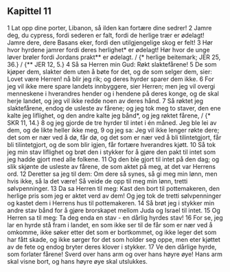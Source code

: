 ## Kapittel 11

1 Lat opp dine porter, Libanon, så ilden kan fortære dine sedrer!
2 Jamre deg, du cypress, fordi sederen er falt, fordi de herlige trær er ødelagt! Jamre dere, dere Basans eker, fordi den utilgjengelige skog er felt!
3 Hør hvor hyrdene jamrer fordi deres herlighet* er ødelagt! Hør hvor de unge løver brøler fordi Jordans prakt** er ødelagt. / {* herlige beitemark; JER 25, 36.} / {** JER 12, 5.}
4 Så sa Herren min Gud: Røkt slaktefårene!
5 De som kjøper dem, slakter dem uten å bøte for det, og de som selger dem, sier: Lovet være Herren! nå blir jeg rik; og deres hyrder sparer dem ikke.
6 For jeg vil ikke mere spare landets innbyggere, sier Herren; men jeg vil overgi menneskene i hverandres hender og i hendene på deres konge, og de skal herje landet, og jeg vil ikke redde noen av deres hånd.
7 Så røktet jeg slaktefårene, endog de usleste av fårene; og jeg tok meg to staver, den ene kalte jeg liflighet, og den andre kalte jeg bånd*, og jeg røktet fårene, / {* SKR 11, 14.}
8 og jeg gjorde de tre hyrder til intet i én måned. Jeg ble lei av dem, og de likte heller ikke meg,
9 og jeg sa: Jeg vil ikke lenger røkte dere; det som er nær ved å dø, får dø, og det som er nær ved å bli tilintetgjort, får bli tilintetgjort, og de som blir igjen, får fortære hverandres kjøtt.
10 Så tok jeg min stav liflighet og brøt den i stykker for å gjøre den pakt til intet som jeg hadde gjort med alle folkene.
11 Og den ble gjort til intet på den dag; og slik skjønte de usleste av fårene, de som aktet på meg, at det var Herrens ord.
12 Deretter sa jeg til dem: Om dere så synes, så gi meg min lønn, men hvis ikke, så la det være! Så veide de opp til meg min lønn, tretti sølvpenninger.
13 Da sa Herren til meg: Kast den bort til pottemakeren, den herlige pris som jeg er aktet verd av dem! Og jeg tok de tretti sølvpenninger og kastet dem i Herrens hus til pottemakeren.
14 Så brøt jeg i stykker min andre stav bånd for å gjøre brorskapet mellom Juda og Israel til intet.
15 Og Herren sa til meg: Ta deg enda en stav - en dårlig hyrdes stav!
16 For se, jeg lar en hyrde stå fram i landet, en som ikke ser til de får som er nær ved å omkomme, ikke søker etter det som er bortkommet, og ikke leger det som har fått skade, og ikke sørger for det som holder seg oppe, men eter kjøttet av de fete og endog bryter deres klover i stykker.
17 Ve den dårlige hyrde, som forlater fårene! Sverd over hans arm og over hans høyre øye! Hans arm skal visne bort, og hans høyre øye skal utslukkes.
